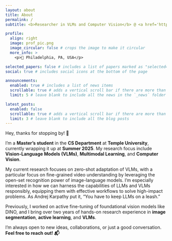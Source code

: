 ```yaml
---
layout: about
title: About
permalink: /
subtitle: <b>Researcher in VLMs and Computer Vision</b> @ <a href='https://www.temple.edu/'>Temple University</a>

profile:
  align: right
  image: prof_pic.png
  image_circular: false # crops the image to make it circular
  more_info: >
    <p>📍 Philadelphia, PA, USA</p>

selected_papers: false # includes a list of papers marked as "selected={true}"
social: true # includes social icons at the bottom of the page

announcements:
  enabled: true # includes a list of news items
  scrollable: true # adds a vertical scroll bar if there are more than 3 news items
  limit: 5 # leave blank to include all the news in the `_news` folder

latest_posts:
  enabled: false
  scrollable: true # adds a vertical scroll bar if there are more than 3 new posts items
  limit: 3 # leave blank to include all the blog posts
---
```



Hey, thanks for stopping by! 👋

I’m a <strong>Master’s student</strong> in the <strong>CS Department</strong> at <strong>Temple University</strong>, currently wrapping it up at <strong>Summer 2025</strong>. My research focus include <strong>Vision-Language Models (VLMs)</strong>, <strong>Multimodal Learning</strong>, and <strong>Computer Vision</strong>.

My current research focuses on zero-shot adaptation of VLMs, with a particular focus on fine-grained video understanding by leveraging the open-set recognition power of image-language models. I’m especially interested in how we can harness the capabilities of LLMs and VLMs responsibly, equipping them with effective workflows to solve high-impact problems. As Andrej Karpathy put it, “You have to keep LLMs on a leash.”

Previously, I worked on active fine-tuning of foundational vision models like DINO, and I bring over two years of hands-on research experience in <strong>image segmentation</strong>, <strong>active learning</strong>, and <strong>VLMs</strong>.

I’m always open to new ideas, collaborations, or just a good conversation. <strong>Feel free to reach out! 📬</strong>

<br/>
<br/>